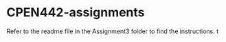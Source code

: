 # CPEN442-assignments

Refer to the readme file in the Assignment3 folder to find the instructions. t
